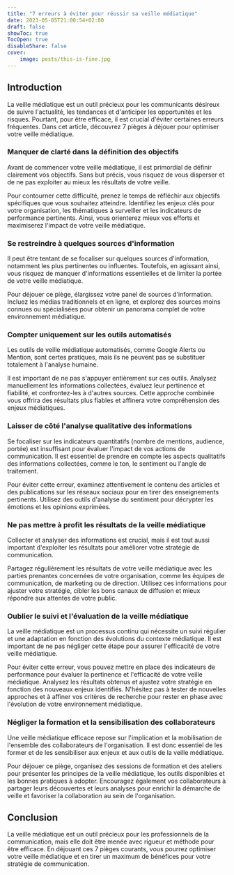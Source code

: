 ```yaml
---
title: "7 erreurs à éviter pour réussir sa veille médiatique"
date: 2023-05-05T21:00:54+02:00
draft: false
showToc: true
TocOpen: true
disableShare: false
cover:
    image: posts/this-is-fine.jpg
---
```

## Introduction

La veille médiatique est un outil précieux pour les communicants désireux de suivre l'actualité, les tendances et d'anticiper les opportunités et les risques. Pourtant, pour être efficace, il est crucial d'éviter certaines erreurs fréquentes. Dans cet article, découvrez 7 pièges à déjouer pour optimiser votre veille médiatique.

### Manquer de clarté dans la définition des objectifs

Avant de commencer votre veille médiatique, il est primordial de définir clairement vos objectifs. Sans but précis, vous risquez de vous disperser et de ne pas exploiter au mieux les résultats de votre veille.

Pour contourner cette difficulté, prenez le temps de réfléchir aux objectifs spécifiques que vous souhaitez atteindre. Identifiez les enjeux clés pour votre organisation, les thématiques à surveiller et les indicateurs de performance pertinents. Ainsi, vous orienterez mieux vos efforts et maximiserez l'impact de votre veille médiatique.

### Se restreindre à quelques sources d'information

Il peut être tentant de se focaliser sur quelques sources d'information, notamment les plus pertinentes ou influentes. Toutefois, en agissant ainsi, vous risquez de manquer d'informations essentielles et de limiter la portée de votre veille médiatique.

Pour déjouer ce piège, élargissez votre panel de sources d'information. Incluez les médias traditionnels et en ligne, et explorez des sources moins connues ou spécialisées pour obtenir un panorama complet de votre environnement médiatique.

###  Compter uniquement sur les outils automatisés

Les outils de veille médiatique automatisés, comme Google Alerts ou Mention, sont certes pratiques, mais ils ne peuvent pas se substituer totalement à l'analyse humaine.

Il est important de ne pas s'appuyer entièrement sur ces outils. Analysez manuellement les informations collectées, évaluez leur pertinence et fiabilité, et confrontez-les à d'autres sources. Cette approche combinée vous offrira des résultats plus fiables et affinera votre compréhension des enjeux médiatiques.

### Laisser de côté l'analyse qualitative des informations

Se focaliser sur les indicateurs quantitatifs (nombre de mentions, audience, portée) est insuffisant pour évaluer l'impact de vos actions de communication. Il est essentiel de prendre en compte les aspects qualitatifs des informations collectées, comme le ton, le sentiment ou l'angle de traitement.

Pour éviter cette erreur, examinez attentivement le contenu des articles et des publications sur les réseaux sociaux pour en tirer des enseignements pertinents. Utilisez des outils d'analyse du sentiment pour décrypter les émotions et les opinions exprimées.

### Ne pas mettre à profit les résultats de la veille médiatique

Collecter et analyser des informations est crucial, mais il est tout aussi important d'exploiter les résultats pour améliorer votre stratégie de communication.

Partagez régulièrement les résultats de votre veille médiatique avec les parties prenantes concernées de votre organisation, comme les équipes de communication, de marketing ou de direction. Utilisez ces informations pour ajuster votre stratégie, cibler les bons canaux de diffusion et mieux répondre aux attentes de votre public.

### Oublier le suivi et l'évaluation de la veille médiatique

La veille médiatique est un processus continu qui nécessite un suivi régulier et une adaptation en fonction des évolutions du contexte médiatique. Il est important de ne pas négliger cette étape pour assurer l'efficacité de votre veille médiatique.

Pour éviter cette erreur, vous pouvez mettre en place des indicateurs de performance pour évaluer la pertinence et l'efficacité de votre veille médiatique. Analysez les résultats obtenus et ajustez votre stratégie en fonction des nouveaux enjeux identifiés. N'hésitez pas à tester de nouvelles approches et à affiner vos critères de recherche pour rester en phase avec l'évolution de votre environnement médiatique.

### Négliger la formation et la sensibilisation des collaborateurs

Une veille médiatique efficace repose sur l'implication et la mobilisation de l'ensemble des collaborateurs de l'organisation. Il est donc essentiel de les former et de les sensibiliser aux enjeux et aux outils de la veille médiatique.

Pour déjouer ce piège, organisez des sessions de formation et des ateliers pour présenter les principes de la veille médiatique, les outils disponibles et les bonnes pratiques à adopter. Encouragez également vos collaborateurs à partager leurs découvertes et leurs analyses pour enrichir la démarche de veille et favoriser la collaboration au sein de l'organisation.

## Conclusion

La veille médiatique est un outil précieux pour les professionnels de la communication, mais elle doit être menée avec rigueur et méthode pour être efficace. En déjouant ces 7 pièges courants, vous pourrez optimiser votre veille médiatique et en tirer un maximum de bénéfices pour votre stratégie de communication.